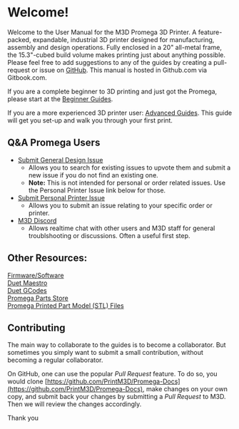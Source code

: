 # Welcome!

Welcome to the User Manual for the M3D Promega 3D Printer. A feature-packed, expandable, industrial 3D printer designed for manufacturing, assembly and design operations. Fully enclosed in a 20" all-metal frame, the 15.3"-cubed build volume makes printing just about anything possible. Please feel free to add suggestions to any of the guides by creating a pull-request or issue on [GitHub](https://github.com/PrintM3D/Promega-Docs/issues). This manual is hosted in Github.com via Gitbook.com.

If you are a complete beginner to 3D printing and just got the Promega, please start at the [Beginner Guides](beginners-setup-guides/).

If you are a more experienced 3D printer user: [Advanced Guides](advanced-setup-guides/). This guide will get you set-up and walk you through your first print.

## **Q&A Promega Users**

* [Submit General Design Issue](https://github.com/PrintM3D/Promega/issues)  
  * Allows you to search for existing issues to upvote them and submit a new issue if you do not find an existing one. 
  * **Note:** This is not intended for personal or order related issues. Use the Personal Printer Issue link below for those. 
* [Submit Personal Printer Issue](https://store.printm3d.com/pages/contact)  
  * Allows you to submit an issue relating to your specific order or printer.
* [M3D Discord](https://discord.gg/ZatNr)
  * Allows realtime chat with other users and M3D staff for general troublshooting or discussions. Often a useful first step.

## **Other Resources:**

[Firmware/Software](https://github.com/PrintM3D?tab=repositories)  
[Duet Maestro](https://duet3d.dozuki.com/c/Duet_2_Maestro)  
[Duet GCodes](https://duet3d.dozuki.com/Wiki/GCode)  
[Promega Parts Store](https://store.printm3d.com/collections/parts/printer-model_m3d-promega)  
[Promega Printed Part Model \(STL\) Files](https://drive.google.com/drive/folders/1cmnAcQU7NjgBqAub60Pz7tJyY-e5qH1w)

## Contributing

The main way to collaborate to the guides is to become a collaborator. But sometimes you simply want to submit a small contribution, without becoming a regular collaborator.

On GitHub, one can use the popular _Pull Request_ feature. To do so, you would clone [https://github.com/PrintM3D/Promega-Docs](https://github.com/PrintM3D/Promega-Docs), make changes on your own copy, and submit back your changes by submitting a _Pull Request_ to M3D. Then we will review the changes accordingly.

Thank you

